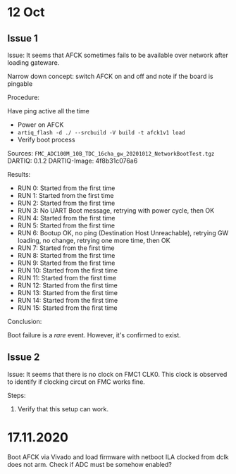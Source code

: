 # 12 Oct

## Issue 1

Issue: It seems that AFCK sometimes fails to be available over network after loading gateware.

Narrow down concept: switch AFCK on and off and note if the board is pingable

Procedure:

Have ping active all the time

* Power on AFCK
* `artiq_flash -d ./ --srcbuild -V build -t afck1v1 load`
* Verify boot process

Sources: `FMC_ADC100M_10B_TDC_16cha_gw_20201012_NetworkBootTest.tgz`
DARTIQ: 0.1.2
DARTIQ-Image: 4f8b31c076a6

Results:

* RUN 0: Started from the first time
* RUN 1: Started from the first time
* RUN 2: Started from the first time
* RUN 3: No UART Boot message, retrying with power cycle, then OK
* RUN 4: Started from the first time
* RUN 5: Started from the first time
* RUN 6: Bootup OK, no ping (Destination Host Unreachable), retrying GW loading, no change, retrying one more time, then OK
* RUN 7: Started from the first time
* RUN 8: Started from the first time
* RUN 9: Started from the first time
* RUN 10: Started from the first time
* RUN 11: Started from the first time
* RUN 12: Started from the first time
* RUN 13: Started from the first time
* RUN 14: Started from the first time
* RUN 15: Started from the first time

Conclusion:

Boot failure is a *rare* event. However, it's confirmed to exist.

## Issue 2

Issue: It seems that there is no clock on FMC1 CLK0. This clock is observed to identify if clocking circut on FMC works fine.

Steps:

1. Verify that this setup can work.


# 17.11.2020

Boot AFCK via Vivado and load firmware with netboot
ILA clocked from dclk does not arm. Check if ADC must be somehow enabled?